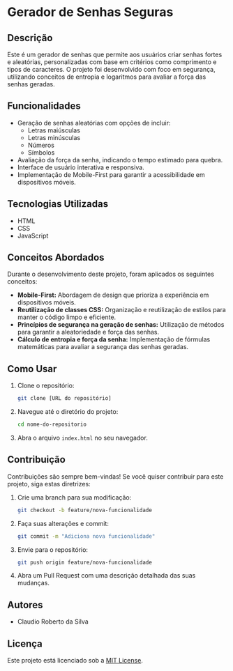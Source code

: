 # Gerador de Senhas Seguras

## Descrição

Este é um gerador de senhas que permite aos usuários criar senhas fortes e aleatórias, personalizadas com base em critérios como comprimento e tipos de caracteres. O projeto foi desenvolvido com foco em segurança, utilizando conceitos de entropia e logaritmos para avaliar a força das senhas geradas.

## Funcionalidades

-   Geração de senhas aleatórias com opções de incluir:
    -   Letras maiúsculas
    -   Letras minúsculas
    -   Números
    -   Símbolos
-   Avaliação da força da senha, indicando o tempo estimado para quebra.
-   Interface de usuário interativa e responsiva.
-   Implementação de Mobile-First para garantir a acessibilidade em dispositivos móveis.

## Tecnologias Utilizadas

-   HTML
-   CSS
-   JavaScript

## Conceitos Abordados

Durante o desenvolvimento deste projeto, foram aplicados os seguintes conceitos:

-   **Mobile-First:** Abordagem de design que prioriza a experiência em dispositivos móveis.
-   **Reutilização de classes CSS:** Organização e reutilização de estilos para manter o código limpo e eficiente.
-   **Princípios de segurança na geração de senhas:** Utilização de métodos para garantir a aleatoriedade e força das senhas.
-   **Cálculo de entropia e força da senha:** Implementação de fórmulas matemáticas para avaliar a segurança das senhas geradas.

## Como Usar

1.  Clone o repositório:

    ```bash
    git clone [URL do repositório]
    ```
2.  Navegue até o diretório do projeto:

    ```bash
    cd nome-do-repositorio
    ```
3.  Abra o arquivo `index.html` no seu navegador.

## Contribuição

Contribuições são sempre bem-vindas! Se você quiser contribuir para este projeto, siga estas diretrizes:

1.  Crie uma branch para sua modificação:

    ```bash
    git checkout -b feature/nova-funcionalidade
    ```
2.  Faça suas alterações e commit:

    ```bash
    git commit -m "Adiciona nova funcionalidade"
    ```
3.  Envie para o repositório:

    ```bash
    git push origin feature/nova-funcionalidade
    ```
4.  Abra um Pull Request com uma descrição detalhada das suas mudanças.

## Autores

-   Claudio Roberto da Silva

## Licença

Este projeto está licenciado sob a [MIT License](link-para-licenca).
